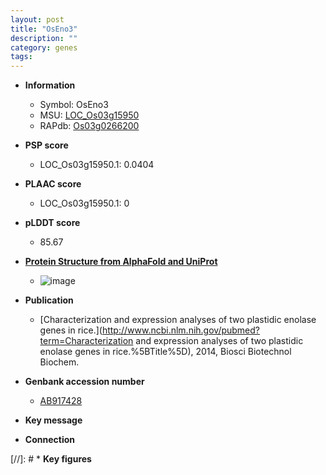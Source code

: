 ```yaml
---
layout: post
title: "OsEno3"
description: ""
category: genes
tags: 
---
```


* **Information**  
    + Symbol: OsEno3  
    + MSU: [LOC_Os03g15950](http://rice.plantbiology.msu.edu/cgi-bin/ORF_infopage.cgi?orf=LOC_Os03g15950)  
    + RAPdb: [Os03g0266200](http://rapdb.dna.affrc.go.jp/viewer/gbrowse_details/irgsp1?name=Os03g0266200)  

* **PSP score**  
    + LOC_Os03g15950.1: 0.0404 

* **PLAAC score**  
    + LOC_Os03g15950.1: 0 

* **pLDDT score**
    + 85.67

* **[Protein Structure from AlphaFold and UniProt](https://www.uniprot.org/uniprotkb/Q84Q78/entry#structure)**
    + ![image](https://ricepsp.github.io/images/Q8/AF-Q84Q78-F1.png)

* **Publication**  
    + [Characterization and expression analyses of two plastidic enolase genes in rice.](http://www.ncbi.nlm.nih.gov/pubmed?term=Characterization and expression analyses of two plastidic enolase genes in rice.%5BTitle%5D), 2014, Biosci Biotechnol Biochem.

* **Genbank accession number**  
    + [AB917428](http://www.ncbi.nlm.nih.gov/nuccore/AB917428)

* **Key message**  

* **Connection**  

[//]: # * **Key figures**  


